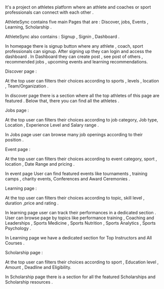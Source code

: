 It's a project on athletes platform where an athlete and coaches or sport professionals can connect with each other .

AthleteSync contains five main Pages that are : Discover, jobs, Events , Learning, Scholarship .

AthleteSync also contains : Signup , Signin , Dashboard .

In homepage there is signup button where any athlete , coach, sport professionals can signup. After signing up they can login and access the dashboard . In Dashboard they can create post , see post of others , recommended jobs , upcoming events and learning recommendations.

Discover page :

At the top user can filters their choices according to sports , levels , location , Team/Organization .

In discover page there is a section where all the top athletes of this page are featured . Below that, there you can find all the athletes .

Jobs page :

At the top user can filters their choices according to job category, Job type, Location , Experience Level and Salary range .

In Jobs page user can browse many job openings according to their position .

Event page :

At the top user can filters their choices according to event category, sport , location , Date Range and pricing .

In event page User can find featured events like tournaments , training camps , charity events, Conferences and Award Ceremonies .

Learning page :

At the top user can filters their choices according to topic, skill level , duration ,price and rating .

In learning page user can track their performances in a dedicated section . User can browse page by topics like performance training , Coaching and Leaderships , Sports Medicine , Sports Nutrition , Sports Analytics , Sports Psychology .

In Learning page we have a dedicated section for Top Instructors and All Courses .

Scholarship page :

At the top user can filters their choices according to sport , Education level , Amount , Deadline and Eligibility.

In Scholarship page there is a section for all the featured Scholarships and Scholarship resources .
